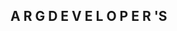 <!DOCTYPE html>
<html lang="en">

<head>
    <meta charset="UTF-8">
    <meta http-equiv="X-UA-Compatible" content="IE=edge">
    <meta name="viewport" content="width=device-width, initial-scale=1.0">
    <link href="https://cdn.jsdelivr.net/npm/bootstrap@5.0.2/dist/css/bootstrap.min.css" rel="stylesheet"
        integrity="sha384-EVSTQN3/azprG1Anm3QDgpJLIm9Nao0Yz1ztcQTwFspd3yD65VohhpuuCOmLASjC" crossorigin="anonymous">
    <link rel="stylesheet" href="/estilo/index.css">
</head>

<body>
    <section>
        <h1>
            <span>A</span>
            <span>R</span>
            <span>G</span>
            <span>D</span>
            <span>E</span>
            <span>V</span>
            <span>E</span>
            <span>L</span>
            <span>O</span>
            <span>P</span>
            <span>E</span>
            <span>R</span>
            <span>'S</span>
        </h1>
    </section>
</body>

</html>
